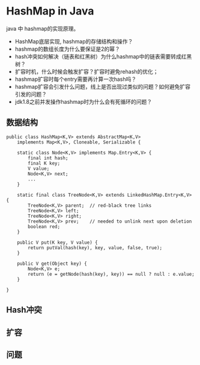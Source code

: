 # HashMap in Java

java 中 hashmap的实现原理。


* HashMap底层实现, hashmap的存储结构和操作？
* hashmap的数组长度为什么要保证是2的幂？
* hash冲突如何解决（链表和红黑树）为什么hashmap中的链表需要转成红黑树？
* 扩容时机，什么时候会触发扩容？扩容时避免rehash的优化；
* hashmap扩容时每个entry需要再计算一次hash吗？
* hashmap扩容会引发什么问题，线上是否出现过类似的问题？如何避免扩容引发的问题？
* jdk1.8之前并发操作hashmap时为什么会有死循环的问题？


## 数据结构


```
public class HashMap<K,V> extends AbstractMap<K,V>
    implements Map<K,V>, Cloneable, Serializable {

    static class Node<K,V> implements Map.Entry<K,V> {
        final int hash;
        final K key;
        V value;
        Node<K,V> next;
        ...
    }

    static final class TreeNode<K,V> extends LinkedHashMap.Entry<K,V> {
        TreeNode<K,V> parent;  // red-black tree links
        TreeNode<K,V> left;
        TreeNode<K,V> right;
        TreeNode<K,V> prev;    // needed to unlink next upon deletion
        boolean red;
    }

    public V put(K key, V value) {
        return putVal(hash(key), key, value, false, true);
    }

    public V get(Object key) {
        Node<K,V> e;
        return (e = getNode(hash(key), key)) == null ? null : e.value;
    }

}
```


## Hash冲突


## 扩容




## 问题









